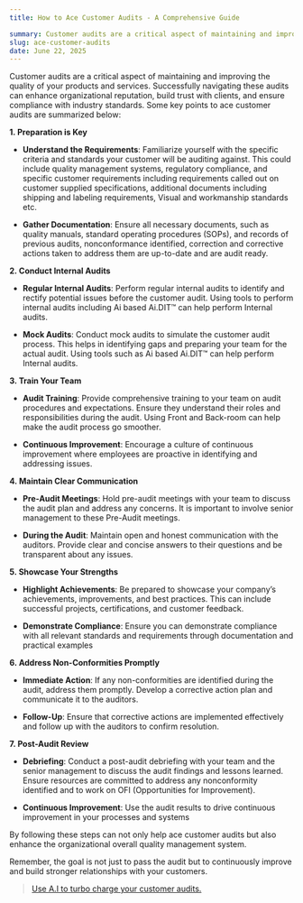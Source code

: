 ```yaml
---
title: How to Ace Customer Audits - A Comprehensive Guide

summary: Customer audits are a critical aspect of maintaining and improving the quality of your products and services. Successfully navigating these audits can enhance organizational reputation, build trust with clients, and ensure compliance with industry standards.
slug: ace-customer-audits
date: June 22, 2025
---
```


Customer audits are a critical aspect of maintaining and improving the quality of your products and services. Successfully navigating these audits can enhance organizational reputation, build trust with clients, and ensure compliance with industry standards. Some key points to ace customer audits are summarized below:

**1. Preparation is Key**

- **Understand the Requirements**: Familiarize yourself with the specific criteria and standards your customer will be auditing against. This could include quality management systems, regulatory compliance, and specific customer requirements including requirements called out on customer supplied specifications, additional documents including shipping and labeling requirements, Visual and workmanship standards etc.

- **Gather Documentation**: Ensure all necessary documents, such as quality manuals, standard operating procedures (SOPs), and records of previous audits, nonconformance identified, correction and corrective actions taken to address them are up-to-date and are audit ready.

**2. Conduct Internal Audits**

- **Regular Internal Audits**: Perform regular internal audits to identify and rectify potential issues before the customer audit. Using tools to perform internal audits including Ai based Ai.DIT™ can help perform Internal audits.

- **Mock Audits**: Conduct mock audits to simulate the customer audit process. This helps in identifying gaps and preparing your team for the actual audit. Using tools such as Ai based Ai.DIT™ can help perform Internal audits.

**3. Train Your Team**

- **Audit Training**: Provide comprehensive training to your team on audit procedures and expectations. Ensure they understand their roles and responsibilities during the audit. Using Front and Back-room can help make the audit process go smoother.

- **Continuous Improvement**: Encourage a culture of continuous improvement where employees are proactive in identifying and addressing issues.

**4. Maintain Clear Communication**

- **Pre-Audit Meetings**: Hold pre-audit meetings with your team to discuss the audit plan and address any concerns. It is important to involve senior management to these Pre-Audit meetings.

- **During the Audit**: Maintain open and honest communication with the auditors. Provide clear and concise answers to their questions and be transparent about any issues.

**5. Showcase Your Strengths**

- **Highlight Achievements**: Be prepared to showcase your company’s achievements, improvements, and best practices. This can include successful projects, certifications, and customer feedback.

- **Demonstrate Compliance**: Ensure you can demonstrate compliance with all relevant standards and requirements through documentation and practical examples

**6. Address Non-Conformities Promptly**

- **Immediate Action**: If any non-conformities are identified during the audit, address them promptly. Develop a corrective action plan and communicate it to the auditors.

- **Follow-Up**: Ensure that corrective actions are implemented effectively and follow up with the auditors to confirm resolution.

**7. Post-Audit Review**

- **Debriefing**: Conduct a post-audit debriefing with your team and the senior management to discuss the audit findings and lessons learned. Ensure resources are committed to address any nonconformity identified and to work on OFI (Opportunities for Improvement).

- **Continuous Improvement**: Use the audit results to drive continuous improvement in your processes and systems

By following these steps can not only help ace customer audits but also enhance the organizational overall quality management system.

Remember, the goal is not just to pass the audit but to continuously improve and build stronger relationships with your customers.

> [Use A.I to turbo charge your customer audits.](/#demo)
